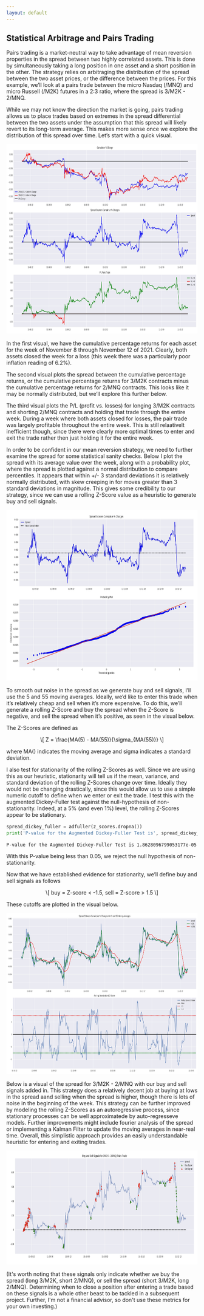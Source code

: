 ```yaml
---
layout: default
---
```


## Statistical Arbitrage and Pairs Trading 

<script type="text/javascript" async="" src="https://cdnjs.cloudflare.com/ajax/libs/mathjax/2.7.4/MathJax.js?config=TeX-MML-AM_CHTML"></script> 

Pairs trading is a market-neutral way to take advantage of mean reversion properties in the spread between two highly correlated assets. This is done by simultaneously taking a long position in one asset and a short position in the other. The strategy relies on arbitraging the distribution of the spread between the two asset prices, or the difference between the prices.  For this example, we’ll look at a pairs trade between the micro Nasdaq (/MNQ) and micro Russell (/M2K) futures in a 2:3 ratio, where the spread is 3/M2K - 2/MNQ. 

While we may not know the direction the market is going, pairs trading allows us to place trades based on extremes in the spread differential between the two assets under the assumption that this spread will likely revert to its long-term average. This makes more sense once we explore the distribution of this spread over time. Let’s start with a quick visual. 

<img src="pairs_trade_exploration.jpg" width="1100" height="500">

In the first visual, we have the cumulative percentage returns for each asset for the week of November 8 through November 12 of 2021. Clearly, both assets closed the week for a loss (this week there was a particularly poor inflation reading of 6.2%). 

The second visual plots the spread between the cumulative percentage returns, or the cumulative percentage returns for 3/M2K contracts minus the cumulative percentage returns for 2/MNQ contracts. This looks like it may be normally distributed, but we’ll explore this further below. 

The third visual plots the P/L (profit vs. losses) for longing 3/M2K contracts and shorting 2/MNQ contracts and holding that trade through the entire week. During a week where both assets closed for losses, the pair trade was largely profitable throughout the entire week. This is still relaativelt inefficient though, since there were clearly more optimal times to enter and exit the trade rather then just holding it for the entire week. 

In order to be confident in our mean reversion strategy, we need to further examine the spread for some statistical sanity checks. Below I plot the spread with its average value over the week, along with a probability plot, where the spread is plotted against a normal distribution to compare percentiles. It appears that within +/- 3 standard deviations it is relatively normally distributed, with skew creeping in for moves greater than 3 standard deviations in magnitude. This gives some credibility to our strategy, since we can use a rolling Z-Score value as a heuristic to generate buy and sell signals. 

<img src="spread_normality.jpg" width="1300" height="450">

To smooth out noise in the spread as we generate buy and sell signals, I’ll use the 5 and 55 moving averages. Ideally, we’d like to enter this trade when it’s relatively cheap and sell when it’s more expensive. To do this, we’ll generate a rolling Z-Score and buy the spread when the Z-Score is negative, and sell the spread when it’s positive, as seen in the visual below. 

The Z-Scores are defined as 

<p><span class="math display">\[ Z = \frac{MA(5) - MA(55)}{\sigma_{MA(55)}} \]</span></p> 

where MA() indicates the moving average and sigma indicates a standard deviation. 

I also test for stationarity of the rolling Z-Scores as well. Since we are using this as our heuristic, stationarity will tell us if the mean, variance, and standard deviation of the rolling Z-Scores change over time. Ideally they would not be changing drastically, since this would allow us to use a simple numeric cutoff to define when we enter or exit the trade. I test this with the augmented Dickey-Fuller test against the null-hypothesis of non-stationarity. Indeed, at a 5% (and even 1%) level, the rolling Z-Scores appear to be stationary. 

```python 
spread_dickey_fuller = adfuller(z_scores.dropna())
print('P-value for the Augmented Dickey-Fuller Test is', spread_dickey_fuller[1])   
```
```
P-value for the Augmented Dickey-Fuller Test is 1.8628096799053177e-05 
```

With this P-value being less than 0.05, we reject the null hypothesis of non-stationarity. 

Now that we have established evidence for stationarity, we’ll define buy and sell signals as follows

<p><span class="math display">\[ buy = Z-score < -1.5, sell = Z-score > 1.5 \]</span></p> 

These cutoffs are plotted in the visual below. 

<img src="z_scores_moving_averages.jpg" width="1100" height="425">

Below is a visual of the spread for 3/M2K - 2/MNQ with our buy and sell signals added in. This strategy does a relatively decent job at buying at lows in the spread aand selling when the spread is higher, though there is lots of noise in the beginning of the week. This strategy can be further improved by modeling the rolling Z-Scores as an autoregressive process, since stationary processes can be well approximatede by auto-regresseve models. Further improvements might include fourier analysis of the spread or implementing a Kalman Filter to update the moving averages in near-real time. Overall, this simplistic approach provides an easily understandable heuristic for entering and exiting trades. 

<img src="final_trade_signals.jpg" width="1100" height="300"> 

(It's worth noting that these signals only indicate whether we buy the spread (long 3/M2K, short 2/MNQ), or sell the spread (short 3/M2K, long 2/MNQ). Determining when to close a position after entering a trade based on these signals is a whole other beast to be tackled in a subsequent project. Further, I'm not a financial advisor, so don't use these metrics for your own investing.) 

